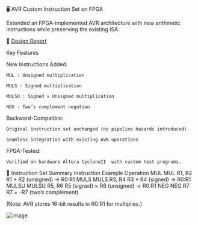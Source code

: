 🖥️ AVR Custom Instruction Set on FPGA

Extended an FPGA-implemented AVR architecture with new arithmetic instructions while preserving the existing ISA.

📄 [Design Report](design.pdf)

  Key Features

 New Instructions Added:

    MUL : Unsigned multiplication

    MULS : Signed multiplication

    MULSU : Signed × Unsigned multiplication

    NEG : Two’s complement negation

 Backward-Compatible:

    Original instruction set unchanged (no pipeline hazards introduced).

    Seamless integration with existing AVR operations

 FPGA-Tested:

    Verified on hardware Altera CycloneII  with custom test programs.

📜 Instruction Set Summary
Instruction	Example	Operation
MUL	MUL R1, R2	R1 × R2 (unsigned) → R0:R1
MULS	MULS R3, R4	R3 × R4 (signed) → R0:R1
MULSU	MULSU R5, R6	R5 (signed) × R6 (unsigned) → R0:R1
NEG	NEG R7	R7 = -R7 (two’s complement)

(Note: AVR stores 16-bit results in R0:R1 for multiplies.)

![image](https://github.com/user-attachments/assets/54aaa1cc-34b0-4a83-ade8-aa7e7c28e40f)

